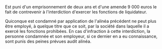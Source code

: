   
 Est puni d'un emprisonnement de deux ans et d'une amende 9 000 euros le fait de contrevenir à l'interdiction d'exercer les fonctions de liquidateur.  

  
 Quiconque est condamné par application de l'alinéa précédent ne peut plus être employé, à quelque titre que ce soit, par la société dans laquelle il a exercé les fonctions prohibées. En cas d'infraction à cette interdiction, la personne condamnée et son employeur, si ce dernier en a eu connaissance, sont punis des peines prévues audit alinéa.  
